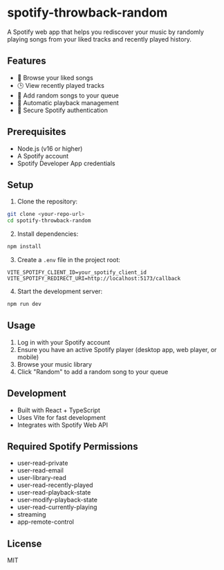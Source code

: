 # spotify-throwback-random

A Spotify web app that helps you rediscover your music by randomly playing songs from your liked tracks and recently played history.

## Features

- 🎵 Browse your liked songs
- 🕒 View recently played tracks
- 🎲 Add random songs to your queue
- 🔄 Automatic playback management
- 🔐 Secure Spotify authentication

## Prerequisites

- Node.js (v16 or higher)
- A Spotify account
- Spotify Developer App credentials

## Setup

1. Clone the repository:
```bash
git clone <your-repo-url>
cd spotify-throwback-random
```

2. Install dependencies:
```bash
npm install
```

3. Create a `.env` file in the project root:
```env
VITE_SPOTIFY_CLIENT_ID=your_spotify_client_id
VITE_SPOTIFY_REDIRECT_URI=http://localhost:5173/callback
```

4. Start the development server:
```bash
npm run dev
```

## Usage

1. Log in with your Spotify account
2. Ensure you have an active Spotify player (desktop app, web player, or mobile)
3. Browse your music library
4. Click "Random" to add a random song to your queue

## Development

- Built with React + TypeScript
- Uses Vite for fast development
- Integrates with Spotify Web API

## Required Spotify Permissions

- user-read-private
- user-read-email
- user-library-read
- user-read-recently-played
- user-read-playback-state
- user-modify-playback-state
- user-read-currently-playing
- streaming
- app-remote-control

## License

MIT
